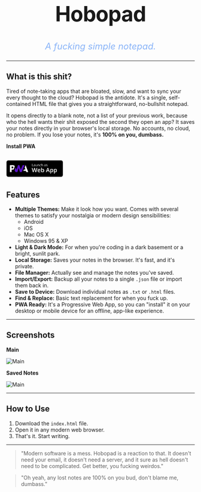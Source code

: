 <div align="center">
  <h1 style="font-size: 3.5rem; font-weight: 700; border-bottom: none; letter-spacing: -1px;">Hobopad</h1>
  <p style="font-size: 1.5rem; color: #8ab4f8; font-style: italic; margin-top: 0.5rem;">A fucking simple notepad.</p>
</div>

---

## What is this shit?

Tired of note-taking apps that are bloated, slow, and want to sync your every thought to the cloud? Hobopad is the antidote. It's a single, self-contained HTML file that gives you a straightforward, no-bullshit notepad.

It opens directly to a blank note, not a list of your previous work, because who the hell wants their shit exposed the second they open an app? It saves your notes directly in your browser's local storage. No accounts, no cloud, no problem. If you lose your notes, it's **100% on you, dumbass.**

**Install PWA**

<a href="https://dizzyhobo.github.io/hobopad"><img src="images/pwa.svg" height="45"></a>
---

## Features

-   **Multiple Themes:** Make it look how you want. Comes with several themes to satisfy your nostalgia or modern design sensibilities:
    -   Android
    -   iOS
    -   Mac OS X
    -   Windows 95 & XP
-   **Light & Dark Mode:** For when you're coding in a dark basement or a bright, sunlit park.
-   **Local Storage:** Saves your notes in the browser. It's fast, and it's private.
-   **File Manager:** Actually see and manage the notes you've saved.
-   **Import/Export:** Backup all your notes to a single `.json` file or import them back in.
-   **Save to Device:** Download individual notes as `.txt` or `.html` files.
-   **Find & Replace:** Basic text replacement for when you fuck up.
-   **PWA Ready:** It's a Progressive Web App, so you can "install" it on your desktop or mobile device for an offline, app-like experience.

---
## Screenshots
**Main**

![Main](https://raw.githubusercontent.com/DIZZYHOBO/Hobopad/main/screenshots/Main.png)

**Saved Notes**

![Main](https://raw.githubusercontent.com/DIZZYHOBO/Hobopad/main/screenshots/Saved.png
)

---

## How to Use

1.  Download the `index.html` file.
2.  Open it in any modern web browser.
3.  That's it. Start writing.

---

> "Modern software is a mess. Hobopad is a reaction to that. It doesn't need your email, it doesn't need a server, and it sure as hell doesn't need to be complicated. Get better, you fucking weirdos."

> "Oh yeah, any lost notes are 100% on you bud, don't blame me, dumbass."
